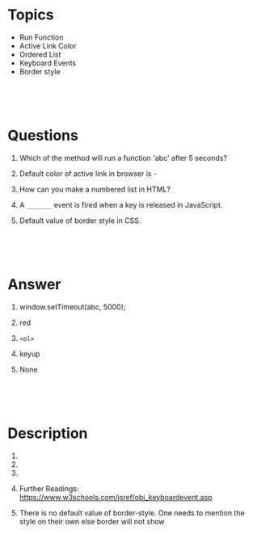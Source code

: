 # Topics

- Run Function
- Active Link Color
- Ordered List
- Keyboard Events
- Border style

&nbsp;

&nbsp;

# Questions

1. Which of the method will run a function 'abc' after 5 seconds?

2. Default color of active link in browser is -

3. How can you make a numbered list in HTML?

4. A `_______` event is fired when a key is released in JavaScript.

5. Default value of border style in CSS.

&nbsp;

&nbsp;

# Answer

1. window.setTimeout(abc, 5000);

2. red

3. `<ol>`

4. keyup

5. None

&nbsp;

&nbsp;

# Description

1.
2.
3.

4. Further Readings: <https://www.w3schools.com/jsref/obj_keyboardevent.asp>

5. There is no default value of border-style. One needs to mention the style on their own else border will not show

